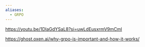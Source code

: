 ```yaml
---
aliases:
  - GRPO
---
```


https://youtu.be/1DlaGdYSaL8?si=uwLdEusxrmV9mCml

https://ghost.oxen.ai/why-grpo-is-important-and-how-it-works/